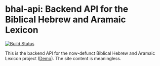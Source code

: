 # bhal-api: Backend API for the Biblical Hebrew and Aramaic Lexicon

[![Build Status](https://travis-ci.org/jackweinbender/bhal-api.svg?branch=master)](https://travis-ci.org/jackweinbender/bhal-api)

This is the backend API for the now-defunct Biblical Hebrew and Aramaic Lexicon project ([Demo](https://bhal-demo.herokuapp.com)). The site content is meaningless. 
